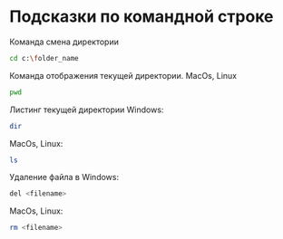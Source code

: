# Подсказки по командной строке

Команда смена директории
```sh
cd c:\folder_name
```

Команда отображения текущей директории. MacOs, Linux
```sh
pwd
```

Листинг текущей директории
Windows:
```sh
dir
```
MacOs, Linux:
```sh
ls
```

Удаление файла в Windows:
```sh
del <filename>
```
MacOs, Linux:
```sh
rm <filename>
```